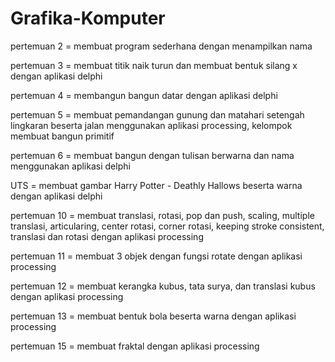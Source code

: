 # Grafika-Komputer

pertemuan 2 = membuat program sederhana dengan menampilkan nama

pertemuan 3 = membuat titik naik turun dan membuat bentuk silang x  dengan aplikasi delphi

pertemuan 4 = membangun bangun datar dengan aplikasi delphi

pertemuan 5 = membuat pemandangan gunung dan matahari setengah lingkaran beserta jalan menggunakan aplikasi processing, kelompok membuat bangun primitif

pertemuan 6 = membuat bangun dengan tulisan berwarna dan nama menggunakan aplikasi delphi

UTS = membuat gambar Harry Potter - Deathly Hallows beserta warna dengan aplikasi delphi

pertemuan 10 = membuat translasi, rotasi, pop dan push, scaling, multiple translasi, articularing, center rotasi, corner rotasi, keeping stroke consistent, translasi dan rotasi dengan aplikasi processing

pertemuan 11 = membuat 3 objek dengan fungsi rotate dengan aplikasi processing

pertemuan 12 = membuat kerangka kubus, tata surya, dan translasi kubus dengan aplikasi processing

pertemuan 13 = membuat bentuk bola beserta warna dengan aplikasi processing

pertemuan 15 = membuat fraktal dengan aplikasi processing
